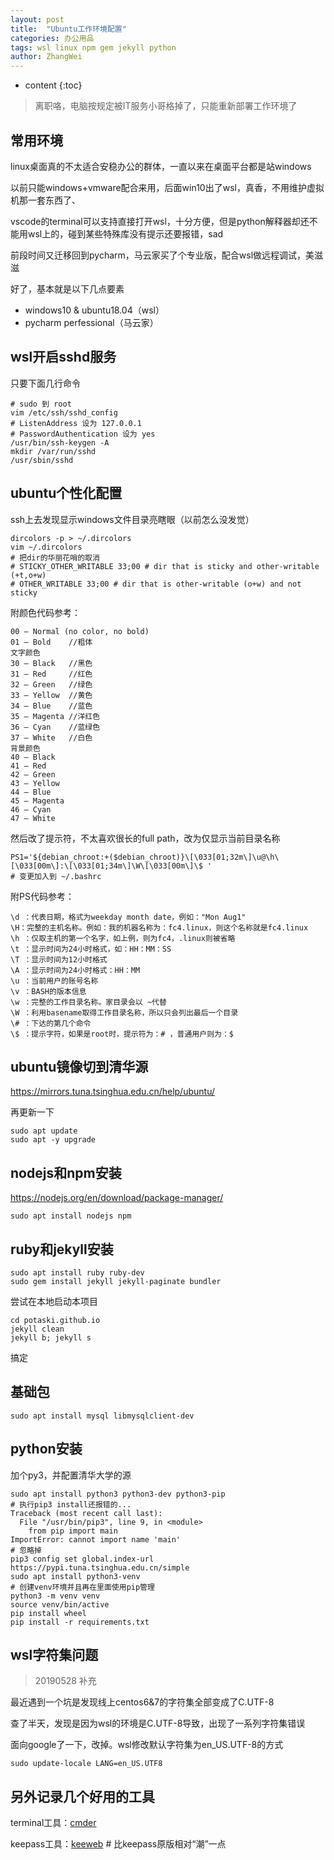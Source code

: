 ```yaml
---
layout: post
title:  "Ubuntu工作环境配置"
categories: 办公用品
tags: wsl linux npm gem jekyll python
author: ZhangWei
---
```


* content
{:toc}

> 离职咯，电脑按规定被IT服务小哥格掉了，只能重新部署工作环境了

## 常用环境

linux桌面真的不太适合安稳办公的群体，一直以来在桌面平台都是站windows

以前只能windows+vmware配合来用，后面win10出了wsl，真香，不用维护虚拟机那一套东西了、

vscode的terminal可以支持直接打开wsl，十分方便，但是python解释器却还不能用wsl上的，碰到某些特殊库没有提示还要报错，sad

前段时间又迁移回到pycharm，马云家买了个专业版，配合wsl做远程调试，美滋滋

好了，基本就是以下几点要素

- windows10 & ubuntu18.04（wsl）
- pycharm perfessional（马云家）

## wsl开启sshd服务

只要下面几行命令

```shell
# sudo 到 root
vim /etc/ssh/sshd_config
# ListenAddress 设为 127.0.0.1
# PasswordAuthentication 设为 yes
/usr/bin/ssh-keygen -A
mkdir /var/run/sshd
/usr/sbin/sshd
```

## ubuntu个性化配置

ssh上去发现显示windows文件目录亮瞎眼（以前怎么没发觉）

```shell
dircolors -p > ~/.dircolors
vim ~/.dircolors
# 把dir的华丽花哨的取消
# STICKY_OTHER_WRITABLE 33;00 # dir that is sticky and other-writable (+t,o+w)
# OTHER_WRITABLE 33;00 # dir that is other-writable (o+w) and not sticky
```

附颜色代码参考：
 
```shell
00 — Normal (no color, no bold) 
01 — Bold    //粗体
文字颜色 
30 — Black   //黑色
31 — Red     //红色
32 — Green   //绿色
33 — Yellow  //黄色
34 — Blue    //蓝色
35 — Magenta //洋红色
36 — Cyan    //蓝绿色
37 — White   //白色
背景颜色 
40 — Black 
41 — Red 
42 — Green 
43 — Yellow 
44 — Blue 
45 — Magenta 
46 — Cyan 
47 – White
```

然后改了提示符，不太喜欢很长的full path，改为仅显示当前目录名称

```shell
PS1='${debian_chroot:+($debian_chroot)}\[\033[01;32m\]\u@\h\[\033[00m\]:\[\033[01;34m\]\W\[\033[00m\]\$ '
# 变更加入到 ~/.bashrc
```

附PS代码参考：

```shell
\d ：代表日期，格式为weekday month date，例如："Mon Aug1"
\H：完整的主机名称。例如：我的机器名称为：fc4.linux，则这个名称就是fc4.linux
\h ：仅取主机的第一个名字，如上例，则为fc4，.linux则被省略 
\t ：显示时间为24小时格式，如：HH：MM：SS 
\T ：显示时间为12小时格式 
\A ：显示时间为24小时格式：HH：MM 
\u ：当前用户的账号名称
\v ：BASH的版本信息
\w ：完整的工作目录名称。家目录会以 ~代替
\W ：利用basename取得工作目录名称，所以只会列出最后一个目录
\# ：下达的第几个命令
\$ ：提示字符，如果是root时，提示符为：# ，普通用户则为：$
```

## ubuntu镜像切到清华源

https://mirrors.tuna.tsinghua.edu.cn/help/ubuntu/

再更新一下

```shell
sudo apt update
sudo apt -y upgrade
```

## nodejs和npm安装

https://nodejs.org/en/download/package-manager/

```shell
sudo apt install nodejs npm
```

## ruby和jekyll安装

```shell
sudo apt install ruby ruby-dev
sudo gem install jekyll jekyll-paginate bundler
```

尝试在本地启动本项目

```shell
cd potaski.github.io
jekyll clean
jekyll b; jekyll s
```

搞定


## 基础包

```shell
sudo apt install mysql libmysqlclient-dev
```

## python安装

加个py3，并配置清华大学的源

```shell
sudo apt install python3 python3-dev python3-pip
# 执行pip3 install还报错的...
Traceback (most recent call last):
  File "/usr/bin/pip3", line 9, in <module>
    from pip import main
ImportError: cannot import name 'main'
# 忽略掉
pip3 config set global.index-url https://pypi.tuna.tsinghua.edu.cn/simple
sudo apt install python3-venv
# 创建venv环境并且再在里面使用pip管理
python3 -m venv venv
source venv/bin/active
pip install wheel
pip install -r requirements.txt
```

## wsl字符集问题

> 20190528 补充

最近遇到一个坑是发现线上centos6&7的字符集全部变成了C.UTF-8

查了半天，发现是因为wsl的环境是C.UTF-8导致，出现了一系列字符集错误

面向google了一下，改掉。wsl修改默认字符集为en_US.UTF-8的方式

``` shell
sudo update-locale LANG=en_US.UTF8
```

## 另外记录几个好用的工具

terminal工具：[cmder](https://cmder.net/)

keepass工具：[keeweb](https://keeweb.info/)  # 比keepass原版相对“潮”一点